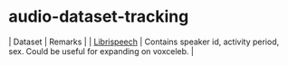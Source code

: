 # audio-dataset-tracking

| Dataset | Remarks |
| [Librispeech](https://zenodo.org/record/1216072) | Contains speaker id, activity period, sex. Could be useful for expanding on voxceleb. |

